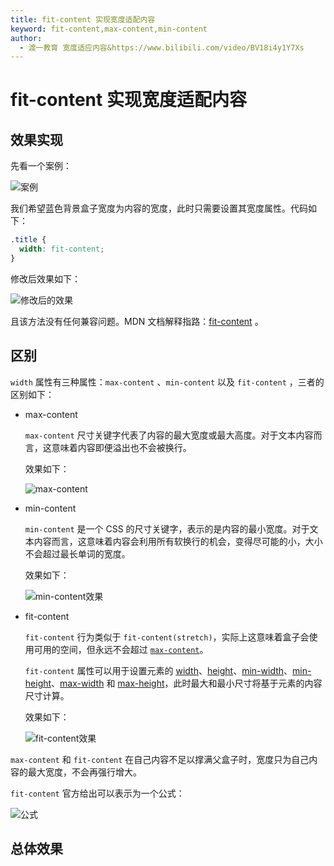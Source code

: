 ```yaml
---
title: fit-content 实现宽度适配内容
keyword: fit-content,max-content,min-content
author:
  - 渡一教育 宽度适应内容&https://www.bilibili.com/video/BV18i4y1Y7Xs
---
```


# fit-content 实现宽度适配内容

## 效果实现

先看一个案例：

![案例](https://pic.imgdb.cn/item/651fd61bc458853aefb2dcd8.jpg)

我们希望蓝色背景盒子宽度为内容的宽度，此时只需要设置其宽度属性。代码如下：

```css
.title {
  width: fit-content;
}
```

修改后效果如下：

![修改后的效果](https://pic.imgdb.cn/item/651fd85dc458853aefb4127d.jpg)

且该方法没有任何兼容问题。MDN 文档解释指路：[fit-content](https://developer.mozilla.org/zh-CN/docs/Web/CSS/fit-content) 。

## 区别

<word text="CSS" />`width` 属性有三种属性：`max-content` 、`min-content` 以及 `fit-content` ，三者的区别如下：

- max-content

  `max-content` 尺寸关键字代表了内容的最大宽度或最大高度。对于文本内容而言，这意味着内容即便溢出也不会被换行。

  效果如下：

  ![max-content](https://pic.imgdb.cn/item/651fda4bc458853aefb4cdf1.jpg)

- min-content

  `min-content` 是一个 CSS 的尺寸关键字，表示的是内容的最小宽度。对于文本内容而言，这意味着内容会利用所有软换行的机会，变得尽可能的小，大小不会超过最长单词的宽度。

  效果如下：

  ![min-content效果](https://pic.imgdb.cn/item/651ff1c8c458853aefc326cd.jpg)

- fit-content

  `fit-content` 行为类似于 `fit-content(stretch)`，实际上这意味着盒子会使用可用的空间，但永远不会超过 [`max-content`](https://developer.mozilla.org/zh-CN/docs/Web/CSS/max-content)。

  `fit-content` 属性可以用于设置元素的 [width](https://developer.mozilla.org/zh-CN/docs/Web/CSS/width)、[height](https://developer.mozilla.org/zh-CN/docs/Web/CSS/height)、[min-width](https://developer.mozilla.org/zh-CN/docs/Web/CSS/min-width)、[min-height](https://developer.mozilla.org/zh-CN/docs/Web/CSS/min-height)、[max-width](https://developer.mozilla.org/zh-CN/docs/Web/CSS/max-width) 和 [max-height](https://developer.mozilla.org/zh-CN/docs/Web/CSS/max-height)，此时最大和最小尺寸将基于元素的内容尺寸计算。

  效果如下：

  ![fit-content效果](https://pic.imgdb.cn/item/651ff1f8c458853aefc32c37.jpg)

`max-content` 和 `fit-content` 在自己内容不足以撑满父盒子时，宽度只为自己内容的最大宽度，不会再强行增大。

`fit-content` 官方给出可以表示为一个公式：

![公式](https://pic.imgdb.cn/item/651ff270c458853aefc3985f.jpg)

## 总体效果

<myIframe url="https://duyidao.github.io/blogweb/#/detail/css/width" />
